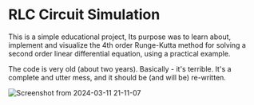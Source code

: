 # RLC Circuit Simulation

This is a simple educational project, Its purpose was to learn about, implement and visualize the 4th order Runge-Kutta method for solving a second order linear differential equation, using a practical example.

The code is very old (about two years). Basically - it's terrible. It's a complete and utter mess, and it should be (and will be) re-written.

![Screenshot from 2024-03-11 21-11-07](https://github.com/infinite-dark/rlc-simulation-old/assets/126886852/f8a8feba-3610-4628-ba73-487f6fee6408)

